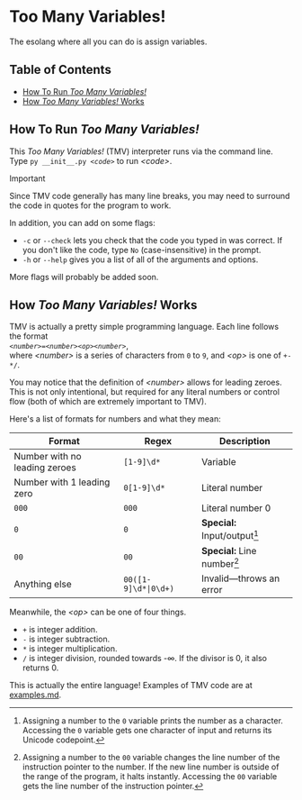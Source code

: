 # Too Many Variables!
The esolang where all you can do is assign variables.

## Table of Contents
* [How To Run *Too Many Variables!*](#how-to-run-too-many-variables)
* [How *Too Many Variables!* Works](#how-too-many-variables-works)

## How To Run *Too Many Variables!*
This *Too Many Variables!* (TMV) interpreter runs via the command line. Type <code>py \_\_init\_\_.py <i>&lt;code&gt;</i></code> to run *\<code\>*.

>[!IMPORTANT]
>Since TMV code generally has many line breaks, you may need to surround the code in quotes for the program to work.

In addition, you can add on some flags:
* `-c` or `--check` lets you check that the code you typed in was correct. If you don't like the code, type `No` (case-insensitive) in the prompt.
* `-h` or `--help` gives you a list of all of the arguments and options.

More flags will probably be added soon.

## How *Too Many Variables!* Works
TMV is actually a pretty simple programming language. Each line follows the format  
<code><i>&lt;number&gt;</i>=<i>&lt;number&gt;&lt;op&gt;&lt;number&gt;</i></code>,  
where *\<number\>* is a series of characters from `0` to `9`, and *\<op\>* is one of `+-*/`.

You may notice that the definition of *\<number\>* allows for leading zeroes. This is not only intentional, but required for any literal numbers or control flow (both of which are extremely important to TMV).

Here's a list of formats for numbers and what they mean:

| Format                        | Regex                | Description                   |
|-------------------------------|----------------------|-------------------------------|
| Number with no leading zeroes | `[1-9]\d*`           | Variable                      |
| Number with 1 leading zero    | `0[1-9]\d*`          | Literal number                |
| `000`                         | `000`                | Literal number 0              |
| `0`                           | `0`                  | **Special:** Input/output[^1] |
| `00`                          | `00`                 | **Special:** Line number[^2]  |
| Anything else                 | `00([1-9]\d*\|0\d+)` | Invalid&mdash;throws an error |

Meanwhile, the *\<op\>* can be one of four things.
* `+` is integer addition.
* `-` is integer subtraction.
* `*` is integer multiplication.
* `/` is integer division, rounded towards -&infin;. If the divisor is 0, it also returns 0.

This is actually the entire language! Examples of TMV code are at [examples.md](/../examples.md).

[^1]: Assigning a number to the `0` variable prints the number as a character.
  Accessing the `0` variable gets one character of input and returns its Unicode codepoint.
[^2]: Assigning a number to the `00` variable changes the line number of the instruction pointer to the number. If the new line number is outside of the range of the program, it halts instantly.
  Accessing the `00` variable gets the line number of the instruction pointer.
